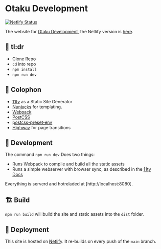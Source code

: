 # Otaku Development

[![Netlify Status](https://api.netlify.com/api/v1/badges/cf1161b6-a21d-4dd4-890b-a561ed3ef954/deploy-status)](https://app.netlify.com/sites/otaku-dev/deploys)

The website for [Otaku Development](https://otaku-dev.co.uk/), the Netlify version is [here](https://otaku-dev.netlify.app).

## 💁 tl:dr

- Clone Repo
- `cd` into repo
- `npm install`
- `npm run dev`

## 📝 Colophon
- [11ty](https://www.11ty.dev/) as a Static Site Generator
- [Nunjucks](https://mozilla.github.io/nunjucks/) for templating.
- [Webpack](https://webpack.js.org/)
- [PostCSS](https://postcss.org/)
- [postcss-preset-env](https://preset-env.cssdb.org/)
- [Highway](https://highway.js.org/) for page transitions

## 🚧 Development
The command `npm run dev` Does two things:

- Runs Webpack to compile and build all the static assets
- Runs a simple webserver with browser sync, as described in the [11ty Docs](https://www.11ty.dev/docs/usage/#re-run-eleventy-when-you-save)

Everything is serverd and hotreladed at [http://localhost:8080].

## 🏗 Build

`npm run build` will build the site and static assets into the `dist` folder.

## 🚀 Deployment
This site is hosted on [Netlify](https://netlify.com). It re-builds on every push of the `main` branch.
